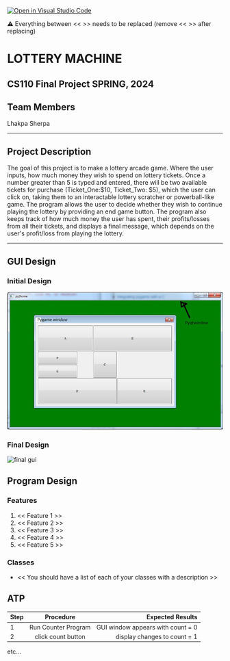 [![Open in Visual Studio Code](https://classroom.github.com/assets/open-in-vscode-718a45dd9cf7e7f842a935f5ebbe5719a5e09af4491e668f4dbf3b35d5cca122.svg)](https://classroom.github.com/online_ide?assignment_repo_id=14589463&assignment_repo_type=AssignmentRepo)

:warning: Everything between << >> needs to be replaced (remove << >> after replacing)

#  LOTTERY MACHINE 
## CS110 Final Project   SPRING, 2024 

## Team Members

Lhakpa Sherpa

***

## Project Description

The goal of this project is to make a lottery arcade game. Where the user inputs, how much money they wish to spend on lottery tickets. Once a number greater than 5 is typed and entered, there will be two available tickets for purchase (Ticket_One:$10, Ticket_Two: $5), which the user can click on, taking them to an interactable lottery scratcher or powerball-like game. The program allows the user to decide whether they wish to continue playing the lottery by providing an end game button. The program also keeps track of how much money the user has spent, their profits/losses from all their tickets, and displays a final message, which depends on the user's profit/loss from playing the lottery. 

***    

## GUI Design

### Initial Design

![initial gui](assets/gui.jpg)

### Final Design

![final gui](assets/finalgui.jpg)

## Program Design

### Features

1. << Feature 1 >>
2. << Feature 2 >>
3. << Feature 3 >>
4. << Feature 4 >>
5. << Feature 5 >>

### Classes

- << You should have a list of each of your classes with a description >>

## ATP

| Step                 |Procedure             |Expected Results                   |
|----------------------|:--------------------:|----------------------------------:|
|  1                   | Run Counter Program  |GUI window appears with count = 0  |
|  2                   | click count button   | display changes to count = 1      |
etc...
